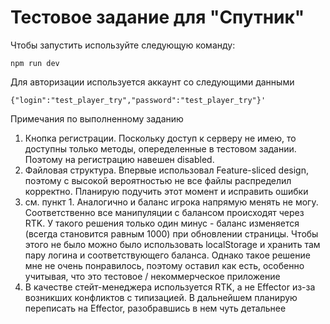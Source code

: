 # Тестовое задание для "Спутник"

Чтобы запустить используйте следующую команду:

```
npm run dev
```
Для авторизации используется аккаунт со следующими данными
```
{"login":"test_player_try","password":"test_player_try"}'
```

Примечания по выполненному заданию

1. Кнопка регистрации. Поскольку доступ к серверу не имею, то доступны только методы, опеределенные в тестовом задании. Поэтому на регистрацию навешен disabled.
2. Файловая структура. Впервые использовал Feature-sliced design, поэтому с высокой вероятностью не все файлы распределил корректно. Планирую подучить этот момент и исправить ошибки
3. см. пункт 1. Аналогично и баланс игрока напрямую менять не могу. Соответственно все манипуляции с балансом происходят через RTK. У такого решения только один минус - баланс изменяется (всегда становится равным 1000) при обновлении страницы. Чтобы этого не было можно было использовать localStorage и хранить там пару логина и соответствующего баланса. Однако такое решение мне не очень понравилось, поэтому оставил как есть, особенно учитывая, что это тестовое / некоммерческое приложение
4. В качестве стейт-менеджера используется RTK, а не Effector из-за возникших конфликтов с типизацией. В дальнейшем планирую переписать на Effector, разобравшись в нем чуть детальнее
